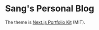 # Sang's Personal Blog

The theme is [Next.js Portfolio Kit](https://vercel.com/templates/next.js/portfolio-starter-kit) (MIT).
